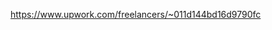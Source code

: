 https://www.upwork.com/freelancers/~011d144bd16d9790fc
<!---
markom01/markom01 is a ✨ special ✨ repository because its `README.md` (this file) appears on your GitHub profile.
You can click the Preview link to take a look at your changes.
--->
